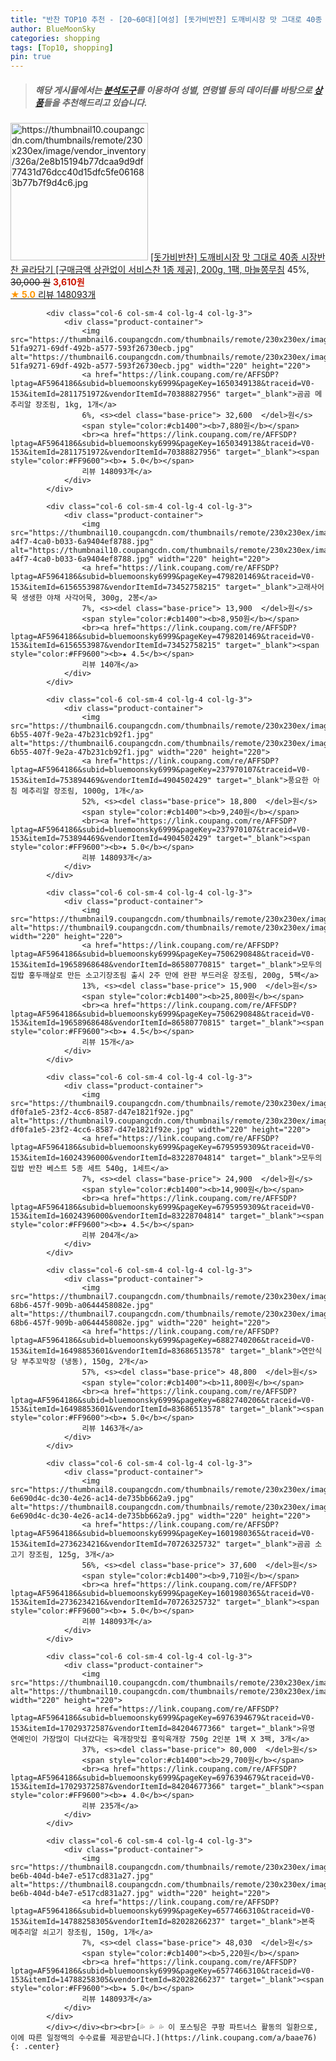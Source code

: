 ```yaml
---
title: "반찬 TOP10 추천 - [20~60대][여성] [돗가비반찬] 도깨비시장 맛 그대로 40종 시장반찬 골라담기 [구매금액 상관없이 서비스찬 1종 제공], 200g, 1팩, 마"
author: BlueMoonSky
categories: shopping
tags: [Top10, shopping]
pin: true
---
```


> ##### 해당 게시물에서는 [**분석도구**](https://itemscout.io/)를 이용하여 **성별**, **연령별** 등의 데이터를 바탕으로 [**상품**](https://link.coupang.com/a/baae76)들을 추천해드리고 있습니다.
<div class="container"><div class="row">
            <div class="col-6 col-sm-4 col-lg-4 col-lg-3">
                <div class="product-container">
                    <img src="https://thumbnail10.coupangcdn.com/thumbnails/remote/230x230ex/image/vendor_inventory/326a/2e8b15194b77dcaa9d9df77431d76dcc40d15dfc5fe061683b77b7f9d4c6.jpg" alt="https://thumbnail10.coupangcdn.com/thumbnails/remote/230x230ex/image/vendor_inventory/326a/2e8b15194b77dcaa9d9df77431d76dcc40d15dfc5fe061683b77b7f9d4c6.jpg" width="220" height="220">
                    <a href="https://link.coupang.com/re/AFFSDP?lptag=AF5964186&subid=bluemoonsky6999&pageKey=7583155569&traceid=V0-153&itemId=20022415583&vendorItemId=86571288217" target="_blank">[돗가비반찬] 도깨비시장 맛 그대로 40종 시장반찬 골라담기 [구매금액 상관없이 서비스찬 1종 제공], 200g, 1팩, 마늘쫑무침</a>
                    45%, <s><del class="base-price"> 30,000  </del>원</s> 
                    <span style="color:#cb1400"><b>3,610원</b></span>
                    <br><a href="https://link.coupang.com/re/AFFSDP?lptag=AF5964186&subid=bluemoonsky6999&pageKey=7583155569&traceid=V0-153&itemId=20022415583&vendorItemId=86571288217" target="_blank"><span style="color:#FF9600"><b>★ 5.0</b></span>
                    리뷰 148093개</a>
                </div>
            </div>
            
            <div class="col-6 col-sm-4 col-lg-4 col-lg-3">
                <div class="product-container">
                    <img src="https://thumbnail6.coupangcdn.com/thumbnails/remote/230x230ex/image/retail/images/3645102189592628-51fa9271-69df-492b-a577-593f26730ecb.jpg" alt="https://thumbnail6.coupangcdn.com/thumbnails/remote/230x230ex/image/retail/images/3645102189592628-51fa9271-69df-492b-a577-593f26730ecb.jpg" width="220" height="220">
                    <a href="https://link.coupang.com/re/AFFSDP?lptag=AF5964186&subid=bluemoonsky6999&pageKey=1650349138&traceid=V0-153&itemId=2811751972&vendorItemId=70388827956" target="_blank">곰곰 메추리알 장조림, 1kg, 1개</a>
                    6%, <s><del class="base-price"> 32,600  </del>원</s> 
                    <span style="color:#cb1400"><b>7,880원</b></span>
                    <br><a href="https://link.coupang.com/re/AFFSDP?lptag=AF5964186&subid=bluemoonsky6999&pageKey=1650349138&traceid=V0-153&itemId=2811751972&vendorItemId=70388827956" target="_blank"><span style="color:#FF9600"><b>★ 5.0</b></span>
                    리뷰 148093개</a>
                </div>
            </div>
            
            <div class="col-6 col-sm-4 col-lg-4 col-lg-3">
                <div class="product-container">
                    <img src="https://thumbnail10.coupangcdn.com/thumbnails/remote/230x230ex/image/retail/images/2021/01/13/19/9/8d7ade7e-a4f7-4ca0-b033-6a9404ef8788.jpg" alt="https://thumbnail10.coupangcdn.com/thumbnails/remote/230x230ex/image/retail/images/2021/01/13/19/9/8d7ade7e-a4f7-4ca0-b033-6a9404ef8788.jpg" width="220" height="220">
                    <a href="https://link.coupang.com/re/AFFSDP?lptag=AF5964186&subid=bluemoonsky6999&pageKey=4798201469&traceid=V0-153&itemId=6156553987&vendorItemId=73452758215" target="_blank">고래사어묵 생생한 야채 사각어묵, 300g, 2봉</a>
                    7%, <s><del class="base-price"> 13,900  </del>원</s> 
                    <span style="color:#cb1400"><b>8,950원</b></span>
                    <br><a href="https://link.coupang.com/re/AFFSDP?lptag=AF5964186&subid=bluemoonsky6999&pageKey=4798201469&traceid=V0-153&itemId=6156553987&vendorItemId=73452758215" target="_blank"><span style="color:#FF9600"><b>★ 4.5</b></span>
                    리뷰 140개</a>
                </div>
            </div>
            
            <div class="col-6 col-sm-4 col-lg-4 col-lg-3">
                <div class="product-container">
                    <img src="https://thumbnail6.coupangcdn.com/thumbnails/remote/230x230ex/image/retail/images/2019/06/11/9/2/d1475d0e-6b55-407f-9e2a-47b231cb92f1.jpg" alt="https://thumbnail6.coupangcdn.com/thumbnails/remote/230x230ex/image/retail/images/2019/06/11/9/2/d1475d0e-6b55-407f-9e2a-47b231cb92f1.jpg" width="220" height="220">
                    <a href="https://link.coupang.com/re/AFFSDP?lptag=AF5964186&subid=bluemoonsky6999&pageKey=237970107&traceid=V0-153&itemId=753894469&vendorItemId=4904502429" target="_blank">풍요한 아침 메추리알 장조림, 1000g, 1개</a>
                    52%, <s><del class="base-price"> 18,800  </del>원</s> 
                    <span style="color:#cb1400"><b>9,240원</b></span>
                    <br><a href="https://link.coupang.com/re/AFFSDP?lptag=AF5964186&subid=bluemoonsky6999&pageKey=237970107&traceid=V0-153&itemId=753894469&vendorItemId=4904502429" target="_blank"><span style="color:#FF9600"><b>★ 5.0</b></span>
                    리뷰 148093개</a>
                </div>
            </div>
            
            <div class="col-6 col-sm-4 col-lg-4 col-lg-3">
                <div class="product-container">
                    <img src="https://thumbnail9.coupangcdn.com/thumbnails/remote/230x230ex/image/vendor_inventory/f797/c58bff9be75398085351457678850da5e0efd91c7712e6809cf53db20e96.jpg" alt="https://thumbnail9.coupangcdn.com/thumbnails/remote/230x230ex/image/vendor_inventory/f797/c58bff9be75398085351457678850da5e0efd91c7712e6809cf53db20e96.jpg" width="220" height="220">
                    <a href="https://link.coupang.com/re/AFFSDP?lptag=AF5964186&subid=bluemoonsky6999&pageKey=7506290848&traceid=V0-153&itemId=19658968648&vendorItemId=86580770815" target="_blank">모두의집밥 홍두깨살로 만든 소고기장조림 출시 2주 만에 완판 부드러운 장조림, 200g, 5팩</a>
                    13%, <s><del class="base-price"> 15,900  </del>원</s> 
                    <span style="color:#cb1400"><b>25,800원</b></span>
                    <br><a href="https://link.coupang.com/re/AFFSDP?lptag=AF5964186&subid=bluemoonsky6999&pageKey=7506290848&traceid=V0-153&itemId=19658968648&vendorItemId=86580770815" target="_blank"><span style="color:#FF9600"><b>★ 4.5</b></span>
                    리뷰 15개</a>
                </div>
            </div>
            
            <div class="col-6 col-sm-4 col-lg-4 col-lg-3">
                <div class="product-container">
                    <img src="https://thumbnail9.coupangcdn.com/thumbnails/remote/230x230ex/image/retail/images/8502079544229740-df0fa1e5-23f2-4cc6-8587-d47e1821f92e.jpg" alt="https://thumbnail9.coupangcdn.com/thumbnails/remote/230x230ex/image/retail/images/8502079544229740-df0fa1e5-23f2-4cc6-8587-d47e1821f92e.jpg" width="220" height="220">
                    <a href="https://link.coupang.com/re/AFFSDP?lptag=AF5964186&subid=bluemoonsky6999&pageKey=6795959309&traceid=V0-153&itemId=16024396000&vendorItemId=83228704814" target="_blank">모두의집밥 반찬 베스트 5종 세트 540g, 1세트</a>
                    7%, <s><del class="base-price"> 24,900  </del>원</s> 
                    <span style="color:#cb1400"><b>14,900원</b></span>
                    <br><a href="https://link.coupang.com/re/AFFSDP?lptag=AF5964186&subid=bluemoonsky6999&pageKey=6795959309&traceid=V0-153&itemId=16024396000&vendorItemId=83228704814" target="_blank"><span style="color:#FF9600"><b>★ 4.5</b></span>
                    리뷰 204개</a>
                </div>
            </div>
            
            <div class="col-6 col-sm-4 col-lg-4 col-lg-3">
                <div class="product-container">
                    <img src="https://thumbnail7.coupangcdn.com/thumbnails/remote/230x230ex/image/retail/images/2022/10/28/17/5/e782ed16-68b6-457f-909b-a0644458082e.jpg" alt="https://thumbnail7.coupangcdn.com/thumbnails/remote/230x230ex/image/retail/images/2022/10/28/17/5/e782ed16-68b6-457f-909b-a0644458082e.jpg" width="220" height="220">
                    <a href="https://link.coupang.com/re/AFFSDP?lptag=AF5964186&subid=bluemoonsky6999&pageKey=6882740206&traceid=V0-153&itemId=16498853601&vendorItemId=83686513578" target="_blank">연안식당 부추꼬막장 (냉동), 150g, 2개</a>
                    57%, <s><del class="base-price"> 48,800  </del>원</s> 
                    <span style="color:#cb1400"><b>11,800원</b></span>
                    <br><a href="https://link.coupang.com/re/AFFSDP?lptag=AF5964186&subid=bluemoonsky6999&pageKey=6882740206&traceid=V0-153&itemId=16498853601&vendorItemId=83686513578" target="_blank"><span style="color:#FF9600"><b>★ 5.0</b></span>
                    리뷰 1463개</a>
                </div>
            </div>
            
            <div class="col-6 col-sm-4 col-lg-4 col-lg-3">
                <div class="product-container">
                    <img src="https://thumbnail8.coupangcdn.com/thumbnails/remote/230x230ex/image/retail/images/252512362914037-6e690d4c-dc30-4e26-ac14-de735bb662a9.jpg" alt="https://thumbnail8.coupangcdn.com/thumbnails/remote/230x230ex/image/retail/images/252512362914037-6e690d4c-dc30-4e26-ac14-de735bb662a9.jpg" width="220" height="220">
                    <a href="https://link.coupang.com/re/AFFSDP?lptag=AF5964186&subid=bluemoonsky6999&pageKey=1601980365&traceid=V0-153&itemId=2736234216&vendorItemId=70726325732" target="_blank">곰곰 소고기 장조림, 125g, 3개</a>
                    56%, <s><del class="base-price"> 37,600  </del>원</s> 
                    <span style="color:#cb1400"><b>9,710원</b></span>
                    <br><a href="https://link.coupang.com/re/AFFSDP?lptag=AF5964186&subid=bluemoonsky6999&pageKey=1601980365&traceid=V0-153&itemId=2736234216&vendorItemId=70726325732" target="_blank"><span style="color:#FF9600"><b>★ 5.0</b></span>
                    리뷰 148093개</a>
                </div>
            </div>
            
            <div class="col-6 col-sm-4 col-lg-4 col-lg-3">
                <div class="product-container">
                    <img src="https://thumbnail10.coupangcdn.com/thumbnails/remote/230x230ex/image/vendor_inventory/9c79/0e0130d245009b30e55cca663755196e7570fabd5ec8b2228c12658173cc.jpg" alt="https://thumbnail10.coupangcdn.com/thumbnails/remote/230x230ex/image/vendor_inventory/9c79/0e0130d245009b30e55cca663755196e7570fabd5ec8b2228c12658173cc.jpg" width="220" height="220">
                    <a href="https://link.coupang.com/re/AFFSDP?lptag=AF5964186&subid=bluemoonsky6999&pageKey=6976394679&traceid=V0-153&itemId=17029372587&vendorItemId=84204677366" target="_blank">유명 연예인이 가장많이 다녀갔다는 육개장맛집 홍익육개장 750g 2인분 1팩 X 3팩, 3개</a>
                    37%, <s><del class="base-price"> 80,000  </del>원</s> 
                    <span style="color:#cb1400"><b>29,700원</b></span>
                    <br><a href="https://link.coupang.com/re/AFFSDP?lptag=AF5964186&subid=bluemoonsky6999&pageKey=6976394679&traceid=V0-153&itemId=17029372587&vendorItemId=84204677366" target="_blank"><span style="color:#FF9600"><b>★ 4.0</b></span>
                    리뷰 235개</a>
                </div>
            </div>
            
            <div class="col-6 col-sm-4 col-lg-4 col-lg-3">
                <div class="product-container">
                    <img src="https://thumbnail8.coupangcdn.com/thumbnails/remote/230x230ex/image/retail/images/2022/05/24/14/0/d05306e7-be6b-404d-b4e7-e517cd831a27.jpg" alt="https://thumbnail8.coupangcdn.com/thumbnails/remote/230x230ex/image/retail/images/2022/05/24/14/0/d05306e7-be6b-404d-b4e7-e517cd831a27.jpg" width="220" height="220">
                    <a href="https://link.coupang.com/re/AFFSDP?lptag=AF5964186&subid=bluemoonsky6999&pageKey=6577466310&traceid=V0-153&itemId=14788258305&vendorItemId=82028266237" target="_blank">본죽 메추리알 쇠고기 장조림, 150g, 1개</a>
                    7%, <s><del class="base-price"> 48,030  </del>원</s> 
                    <span style="color:#cb1400"><b>5,220원</b></span>
                    <br><a href="https://link.coupang.com/re/AFFSDP?lptag=AF5964186&subid=bluemoonsky6999&pageKey=6577466310&traceid=V0-153&itemId=14788258305&vendorItemId=82028266237" target="_blank"><span style="color:#FF9600"><b>★ 5.0</b></span>
                    리뷰 148093개</a>
                </div>
            </div>
            </div></div><br><br>[💦 💦 💦 이 포스팅은 쿠팡 파트너스 활동의 일환으로, 이에 따른 일정액의 수수료를 제공받습니다.](https://link.coupang.com/a/baae76){: .center}